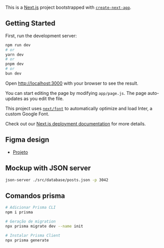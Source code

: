 This is a [Next.js](https://nextjs.org/) project bootstrapped with [`create-next-app`](https://github.com/vercel/next.js/tree/canary/packages/create-next-app).

## Getting Started

First, run the development server:

```bash
npm run dev
# or
yarn dev
# or
pnpm dev
# or
bun dev
```

Open [http://localhost:3000](http://localhost:3000) with your browser to see the result.

You can start editing the page by modifying `app/page.js`. The page auto-updates as you edit the file.

This project uses [`next/font`](https://nextjs.org/docs/basic-features/font-optimization) to automatically optimize and load Inter, a custom Google Font.

Check out our [Next.js deployment documentation](https://nextjs.org/docs/deployment) for more details.

## Figma design

- [Projeto](<https://www.figma.com/design/k2uVg4mzbUmXMwHFQKzfLr/CodeConnect--%7C-Forma%C3%A7%C3%A3o-Next.js-(SSR)?node-id=378-6319&t=inr8XbjZOTkXKpL8-0>)

## Mockup with JSON server

```bash
json-server ./src/database/posts.json -p 3042
```

## Comandos prisma

```bash
# Adicionar Prisma CLI
npm i prisma

# Geração de migration
npx prisma migrate dev --name init

# Instalar Prisma Client
npx prisma generate
```
